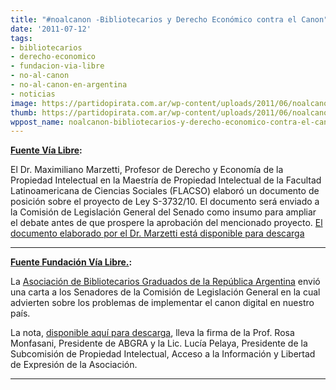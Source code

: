 ```yaml
---
title: "#noalcanon -Bibliotecarios y Derecho Económico contra el Canon"
date: '2011-07-12'
tags:
- bibliotecarios
- derecho-economico
- fundacion-via-libre
- no-al-canon
- no-al-canon-en-argentina
- noticias
image: https://partidopirata.com.ar/wp-content/uploads/2011/06/noalcanon5_red.jpg
thumb: https://partidopirata.com.ar/wp-content/uploads/2011/06/noalcanon5_red-150x142.jpg
wppost_name: noalcanon-bibliotecarios-y-derecho-economico-contra-el-canon
---
```


<strong><a href="http://www.vialibre.org.ar/2011/07/11/expertos-en-economia-del-derecho-cuestionan-el-canon-digital/" target="_blank">Fuente Vía Libre</a>:</strong>

El Dr. Maximiliano Marzetti, Profesor de Derecho y Economía de la Propiedad Intelectual en la Maestría de Propiedad Intelectual de la Facultad Latinoamericana de Ciencias Sociales (FLACSO) elaboró un documento de posición sobre el proyecto de Ley S-3732/10. El documento será enviado a la Comisión de Legislación General del Senado como insumo para ampliar el debate antes de que prospere la aprobación del mencionado proyecto. <a href="http://www.vialibre.org.ar/wp-content/uploads/2011/07/MARZETTI-Comentarios-en-relaci%C3%B3n-al-Proyecto-de-Ley-S-373210-1.pdf">El documento elaborado por el Dr. Marzetti está disponible para descarga</a>

<hr />

<strong><a href="http://www.vialibre.org.ar/2011/07/11/bibliotecarios-contra-el-canon-digital/" target="_blank">Fuente Fundación Vía Libre.</a>:</strong>
<div>

La <a href="http://abgra.org.ar/index.html">Asociación de Bibliotecarios Graduados de la República Argentina</a> envió una carta a los Senadores de la Comisión de Legislación General en la cual advierten sobre los problemas de implementar el canon digital en nuestro país.

La nota, <a href="http://www.vialibre.org.ar/wp-content/uploads/2011/07/bibliotecarios.contra.el_.canon_.pdf">disponible aquí para descarga</a>, lleva la firma de la Prof. Rosa Monfasani, Presidente de ABGRA y la Lic. Lucía Pelaya, Presidente de la Subcomisión de Propiedad Intelectual, Acceso a la Información y Libertad de Expresión de la Asociación.

<hr />

</div>
